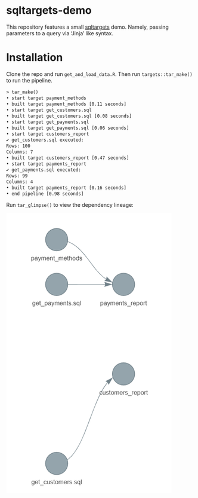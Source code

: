 
<!-- README.md is generated from README.Rmd. Please edit that file -->

# sqltargets-demo

<!-- badges: start -->
<!-- badges: end -->

This repository features a small
[sqltargets](https://github.com/daranzolin/sqltargets) demo. Namely,
passing parameters to a query via ‘Jinja’ like syntax.

# Installation

Clone the repo and run `get_and_load_data.R`. Then run
`targets::tar_make()` to run the pipeline.

    > tar_make()
    • start target payment_methods
    • built target payment_methods [0.11 seconds]
    • start target get_customers.sql
    • built target get_customers.sql [0.08 seconds]
    • start target get_payments.sql
    • built target get_payments.sql [0.06 seconds]
    • start target customers_report
    ✔ get_customers.sql executed:
    Rows: 100
    Columns: 7
    • built target customers_report [0.47 seconds]
    • start target payments_report
    ✔ get_payments.sql executed:
    Rows: 99
    Columns: 4
    • built target payments_report [0.16 seconds]
    • end pipeline [0.98 seconds]

Run `tar_glimpse()` to view the dependency lineage:

![](tar_glimpse.png)
